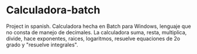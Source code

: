 # Calculadora-batch
Project in spanish. Calculadora hecha en Batch para Windows, lenguaje que no consta de manejo de decimales. La calculadora suma, resta, multiplica, divide, hace exponentes, raices, logaritmos, resuelve equaciones de 2o grado y "resuelve integrales".
